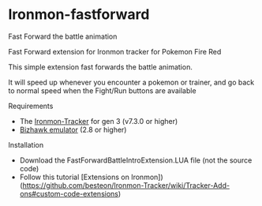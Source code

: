 # Ironmon-fastforward
Fast Forward the battle animation 

Fast Forward extension for Ironmon tracker for Pokemon Fire Red

This simple extension fast forwards the battle animation.

It will speed up whenever you encounter a pokemon or trainer, and go back to normal speed when the Fight/Run buttons are available


Requirements

- The [Ironmon-Tracker](https://github.com/besteon/Ironmon-Tracker/releases/latest) for gen 3 (v7.3.0 or higher)
- [Bizhawk emulator](https://github.com/TASEmulators/BizHawk/releases) (2.8 or higher)

Installation

- Download the FastForwardBattleIntroExtension.LUA file (not the source code)
- Follow this tutorial [Extensions on Ironmon])(https://github.com/besteon/Ironmon-Tracker/wiki/Tracker-Add-ons#custom-code-extensions)


